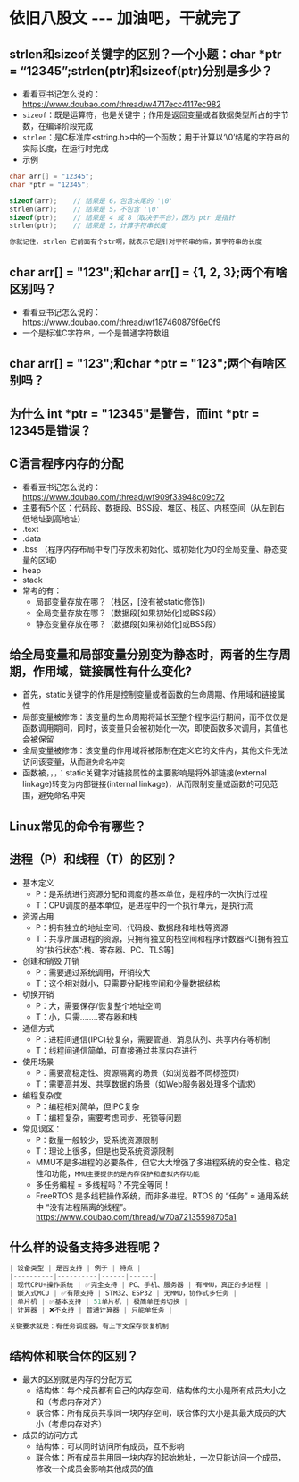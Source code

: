 # 依旧八股文 --- 加油吧，干就完了

## strlen和sizeof关键字的区别？一个小题：char *ptr = “12345”;strlen(ptr)和sizeof(ptr)分别是多少？

- 看看豆书记怎么说的：<https://www.doubao.com/thread/w4717ecc4117ec982>
- `sizeof`：既是运算符，也是关键字；作用是返回变量或者数据类型所占的字节数，在编译阶段完成
- `strlen`：是C标准库<string.h>中的一个函数；用于计算以‘\0’结尾的字符串的实际长度，在运行时完成
- 示例

```c
char arr[] = "12345";
char *ptr = "12345";

sizeof(arr);    // 结果是 6，包含末尾的 '\0'
strlen(arr);    // 结果是 5，不包含 '\0'
sizeof(ptr);    // 结果是 4 或 8（取决于平台），因为 ptr 是指针
strlen(ptr);    // 结果是 5，计算字符串长度

你就记住，strlen 它前面有个str啊，就表示它是针对字符串的嘛，算字符串的长度
```

## char arr[] = "123";和char arr[] = {1, 2, 3};两个有啥区别吗？

- 看看豆书记怎么说的：<https://www.doubao.com/thread/wf187460879f6e0f9>
- 一个是标准C字符串，一个是普通字符数组

## char arr[] = "123";和char *ptr = "123";两个有啥区别吗？

## 为什么 int *ptr = "12345"是警告，而int *ptr = 12345是错误？

## C语言程序内存的分配

- 看看豆书记怎么说的：<https://www.doubao.com/thread/wf909f33948c09c72>
- 主要有5个区：代码段、数据段、BSS段、堆区、栈区、内核空间（从左到右低地址到高地址）
- .text
- .data
- .bss （程序内存布局中专门存放未初始化、或初始化为0的全局变量、静态变量的区域）
- heap
- stack
- 常考的有：
  - 局部变量存放在哪？（栈区，[没有被static修饰]）
  - 全局变量存放在哪？（数据段[如果初始化]或BSS段）
  - 静态变量存放在哪？（数据段[如果初始化]或BSS段）

## 给全局变量和局部变量分别变为静态时，两者的生存周期，作用域，链接属性有什么变化?

- 首先，static关键字的作用是控制变量或者函数的生命周期、作用域和链接属性
- 局部变量被修饰：该变量的生命周期将延长至整个程序运行期间，而不仅仅是函数调用期间，同时，该变量只会被初始化一次，即使函数多次调用，其值也会被保留
- 全局变量被修饰：该变量的作用域将被限制在定义它的文件内，其他文件无法访问该变量，从而`避免命名冲突`
- 函数被，，，：static关键字对链接属性的主要影响是将外部链接(external linkage)转变为内部链接(internal linkage)，从而限制变量或函数的可见范围，避免命名冲突

## Linux常见的命令有哪些？

## 进程（P）和线程（T）的区别？

- 基本定义
  - P：是系统进行资源分配和调度的基本单位，是程序的一次执行过程
  - T：CPU调度的基本单位，是进程中的一个执行单元，是执行流
- 资源占用
  - P：拥有独立的地址空间、代码段、数据段和堆栈等资源
  - T：共享所属进程的资源，只拥有独立的栈空间和程序计数器PC[拥有独立的“执行状态”:栈、寄存器、PC、TLS等]
- 创建和销毁 开销
  - P：需要通过系统调用，开销较大
  - T：这个相对就小，只需要分配栈空间和少量数据结构
- 切换开销
  - P：大，需要保存/恢复整个地址空间
  - T：小，只需........寄存器和栈
- 通信方式
  - P：进程间通信(IPC)较复杂，需要管道、消息队列、共享内存等机制
  - T：线程间通信简单，可直接通过共享内存进行
- 使用场景
  - P：需要高稳定性、资源隔离的场景（如浏览器不同标签页）
  - T：需要高并发、共享数据的场景（如Web服务器处理多个请求）
- 编程复杂度
  - P：编程相对简单，但IPC复杂
  - T：编程复杂，需要考虑同步、死锁等问题
- 常见误区：
  - P：数量一般较少，受系统资源限制
  - T：理论上很多，但是也受系统资源限制
  - MMU不是多进程的必要条件，但它大大增强了多进程系统的安全性、稳定性和功能，`MMU主要提供的是内存保护和虚拟内存功能`
  - 多任务编程 = 多线程吗？不完全等同！
  - FreeRTOS 是多线程操作系统，而非多进程。RTOS 的 “任务” ≈ 通用系统中 “没有进程隔离的线程”。<https://www.doubao.com/thread/w70a72135598705a1>

## 什么样的设备支持多进程呢？

```c
| 设备类型 | 是否支持 | 例子 | 特点 |
|----------|----------|------|------|
| 现代CPU+操作系统 | ✅完全支持 | PC、手机、服务器 | 有MMU，真正的多进程 |
| 嵌入式MCU | ✅有限支持 | STM32、ESP32 | 无MMU，协作式多任务 |
| 单片机 | ✅基本支持 | 51单片机 | 极简单任务切换 |
| 计算器 | ❌不支持 | 普通计算器 | 只能单任务 |

关键要求就是：有任务调度器，有上下文保存恢复机制
```

## 结构体和联合体的区别？

- 最大的区别就是内存的分配方式
  - 结构体：每个成员都有自己的内存空间，结构体的大小是所有成员大小之和（考虑内存对齐）
  - 联合体：所有成员共享同一块内存空间，联合体的大小是其最大成员的大小（考虑内存对齐）
- 成员的访问方式
  - 结构体：可以同时访问所有成员，互不影响
  - 联合体：所有成员共用同一块内存的起始地址，一次只能访问一个成员，修改一个成员会影响其他成员的值
